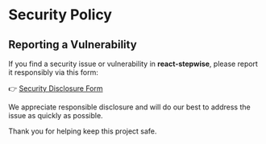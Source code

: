 # Security Policy

## Reporting a Vulnerability

If you find a security issue or vulnerability in **react-stepwise**, please report it responsibly via this form:

👉 [Security Disclosure Form](https://forms.gle/qe4Lsq6F5yZLKrj56)

We appreciate responsible disclosure and will do our best to address the issue as quickly as possible.

Thank you for helping keep this project safe.
